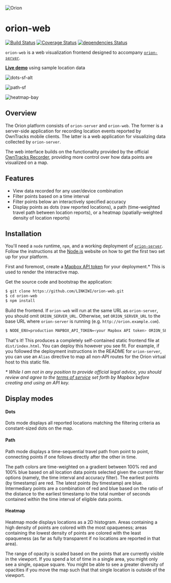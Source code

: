 ![Orion](https://static.kevinlin.info/blog/orion/banner.png)

# orion-web

[![Build Status](https://travis-ci.org/LINKIWI/orion-web.svg?branch=master)](https://travis-ci.org/LINKIWI/orion-web)
[![Coverage Status](https://coveralls.io/repos/github/LINKIWI/orion-web/badge.svg?branch=master)](https://coveralls.io/github/LINKIWI/orion-web?branch=master)
[![dependencies Status](https://david-dm.org/LINKIWI/orion-web/status.svg)](https://david-dm.org/LINKIWI/orion-web)

`orion-web` is a web visualization frontend designed to accompany [`orion-server`](https://github.com/LINKIWI/orion-server).

[**Live demo**](https://linkiwi.github.io/orion-web/) using sample location data

![dots-sf-alt](https://static.kevinlin.info/blog/orion/dots-sf-alt.png)

![path-sf](https://static.kevinlin.info/blog/orion/path-sf.png)

![heatmap-bay](https://static.kevinlin.info/blog/orion/heatmap-bay.png)

## Overview

The Orion platform consists of `orion-server` and `orion-web`. The former is a server-side application for recording location events reported by OwnTracks mobile clients. The latter is a web application for visualizing data collected by `orion-server`.

The web interface builds on the functionality provided by the official [OwnTracks Recorder](https://github.com/owntracks/recorder), providing more control over how data points are visualized on a map.

## Features

* View data recorded for any user/device combination
* Filter points based on a time interval
* Filter points below an interactively specified accuracy
* Display points as dots (raw reported locations), a path (time-weighted travel path between location reports), or a heatmap (spatially-weighted density of location reports)

## Installation

You'll need a `node` runtime, `npm`, and a working deployment of [`orion-server`](https://github.com/LINKIWI/orion-server). Follow the instructions at the [Node.js](https://nodejs.org/en/) website on how to get the first two set up for your platform.

First and foremost, create a [Mapbox API token](https://www.mapbox.com/help/how-access-tokens-work/) for your deployment.\* This is used to render the interactive map.

Get the source code and bootstrap the application:

```bash
$ git clone https://github.com/LINKIWI/orion-web.git
$ cd orion-web
$ npm install
```

Build the frontend. If `orion-web` will run at the same URL as `orion-server`, you should omit `ORION_SERVER_URL`. Otherwise, set `ORION_SERVER_URL` to the base URL where `orion-server` is running (e.g. `http://orion.example.com`).

```bash
$ NODE_ENV=production MAPBOX_API_TOKEN=<your Mapbox API token> ORION_SERVER_URL=<base URL where the server is hosted> npm run build
```

That's it! This produces a completely self-contained static frontend file at `dist/index.html`. You can deploy this however you see fit. For example, if you followed the deployment instructions in the README for `orion-server`, you can use an `Alias` directive to map all non-API routes for the Orion virtual host to this static file.

*\* While I am not in any position to provide official legal advice, you should review and agree to the [terms of service](https://www.mapbox.com/tos) set forth by Mapbox before creating and using an API key.*

## Display modes

#### Dots

Dots mode displays all reported locations matching the filtering criteria as constant-sized dots on the map.

#### Path

Path mode displays a time-sequential travel path from point to point, connecting points if one follows directly after the other in time.

The path colors are time-weighted on a gradient between 100% red and 100% blue based on all location data points selected given the current filter options (namely, the time interval and accuracy filter). The earliest points (by timestamp) are red. The latest points (by timestamp) are blue. Intermediary points are a combination of red and blue based on the ratio of the distance to the earliest timestamp to the total number of seconds contained within the time interval of eligible data points.

#### Heatmap

Heatmap mode displays locations as a 2D histogram. Areas containing a high density of points are colored with the most opaqueness; areas containing the lowest density of points are colored with the least opaqueness (as far as fully transparent if no locations are reported in that area).

The range of opacity is scaled based on the points that are currently visible in the viewport. If you spend a lot of time in a single area, you might only see a single, opaque square. You might be able to see a greater diversity of opacities if you move the map such that that single location is outside of the viewport.
